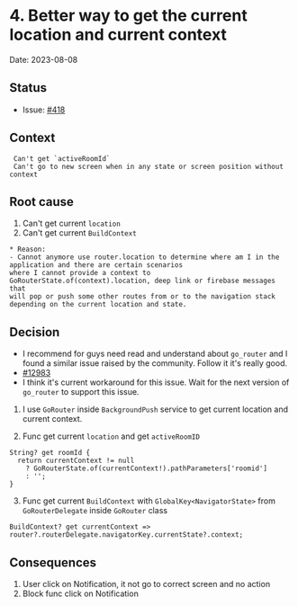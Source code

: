 # 4. Better way to get the current location and current context

Date: 2023-08-08


## Status

- Issue: [#418](https://github.com/linagora/twake-on-matrix/issues/418)

## Context

```
 Can't get `activeRoomId`
 Can't go to new screen when in any state or screen position without context
```

## Root cause

1. Can't get current `location`
2. Can't get current `BuildContext`
```
* Reason: 
- Cannot anymore use router.location to determine where am I in the application and there are certain scenarios 
where I cannot provide a context to GoRouterState.of(context).location, deep link or firebase messages that 
will pop or push some other routes from or to the navigation stack depending on the current location and state.
```

## Decision

- I recommend for guys need read and understand about `go_router` and I found a similar issue raised by the community. Follow it it's really good.
- [#12983](https://github.com/flutter/flutter/issues/129833) 
- I think it's current workaround for this issue. Wait for the next version of `go_router` to support this issue.

1. I use `GoRouter` inside `BackgroundPush` service to get current location and current context.

2. Func get current `location` and get `activeRoomID`

```
String? get roomId {
  return currentContext != null
    ? GoRouterState.of(currentContext!).pathParameters['roomid']
    : '';
}
```

3. Func get current `BuildContext` with `GlobalKey<NavigatorState>` from `GoRouterDelegate` inside `GoRouter` class

```
BuildContext? get currentContext => router?.routerDelegate.navigatorKey.currentState?.context;
```

## Consequences

1. User click on Notification, it not go to correct screen and no action
2. Block func click on Notification
